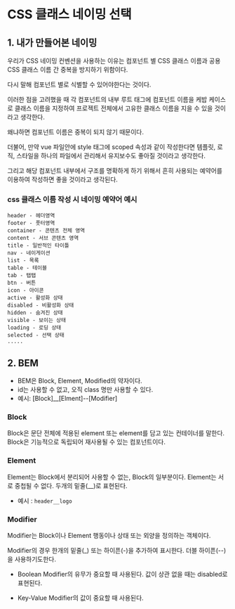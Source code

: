 # CSS 클래스 네이밍 선택

## 1. 내가 만들어본 네이밍
우리가 CSS 네이밍 컨벤션을 사용하는 이유는 컴포넌트 별 CSS 클래스 이름과 공용 CSS 클래스 이름 간 중복을 방지하기 위함이다.

다시 말해 컴포넌트 별로 식별할 수 있어야한다는 것이다.

이러한 점을 고려했을 때 각 컴포넌트의 내부 루트 태그에 컴포넌트 이름을 케밥 케이스로 클래스 이름을 지정하여 프로젝트 전체에서 고유한 클래스 이름을 지을 수 있을 것이라고 생각한다.

왜냐하면 컴포넌트 이름은 중복이 되지 않기 때문이다.

더불어, 만약 vue 파일안에 style 태그에 scoped 속성과 같이 작성한다면 템플릿, 로직, 스타일을 하나의 파일에서 관리해서 유지보수도 좋아질 것이라고 생각한다.

그리고 해당 컴포넌트 내부에서 구조를 명확하게 하기 위해서 흔히 사용되는 예약어를 이용하여 작성하면 좋을 것이라고 생각된다.

### css 클래스 이름 작성 시 네이밍 예약어 예시
```
header - 헤더영역
footer - 풋터영역
container - 콘텐츠 전체 영역
content - 서브 콘텐츠 영역
title - 일반적인 타이틀
nav - 네이게이션
list - 목록
table - 테이블
tab - 탭탭
btn - 버튼
icon - 아이콘
active - 활성화 상태
disabled - 비활성화 상태
hidden - 숨겨진 상태
visible - 보이는 상태
loading - 로딩 상태
selected - 선택 상태
.....
```


## 2. BEM
- BEM은 Block, Element, Modified의 약자이다.
- id는 사용할 수 없고, 오직 class 명만 사용할 수 있다.
- 예시: [Block]__[Elment]--[Modifier]

### Block
Block은 문단 전체에 적용된 element 또는 element를 담고 있는 컨테이너를 말한다.
Block은 기능적으로 독립되어 재사용될 수 있는 컴포넌트이다.

### Element
Element는 Block에서 분리되어 사용할 수 없는, Block의 일부분이다.
Element는 서로 중첩될 수 없다.
두개의 밑줄(__)로 표현된다.

- 예시 : `header__logo`


### Modifier
Modifier는 Block이나 Element 행동이나 상태 또는 외양을 정의하는 객체이다.

Modifier의 경우 한개의 밑줄(_) 또는 하이픈(-)을 추가하여 표시한다. 더블 하이픈(--)을 사용하기도한다.

- Boolean
Modifier의 유무가 중요할 때 사용된다.
값이 상관 없을 때는 disabled로 표현된다.

- Key-Value
Modifier의 값이 중요할 때 사용된다.





